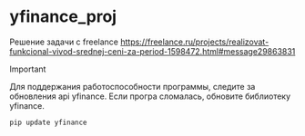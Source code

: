 # yfinance_proj
Решение задачи с freelance https://freelance.ru/projects/realizovat-funkcional-vivod-srednej-ceni-za-period-1598472.html#message29863831

> [!IMPORTANT]
> Для поддержания работоспособности программы, следите за обновления api yfinance. Если програ сломалась, обновите библиотеку yfinance.
>```
>pip update yfinance
>```
